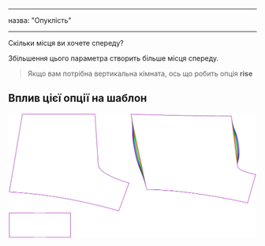 - - -
назва: "Опуклість"
- - -

Скільки місця ви хочете спереду?

Збільшення цього параметра створить більше місця спереду.

> Якщо вам потрібна вертикальна кімната, ось що робить опція **rise**

## Вплив цієї опції на шаблон

![На цьому зображенні показано вплив цієї опції шляхом накладання декількох варіантів, які мають різне значення для цієї опції](shin_bulge_sample.svg "Вплив цієї опції на шаблон")
